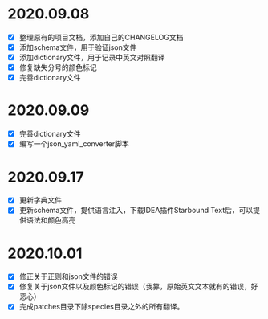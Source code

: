 # 2020.09.08

* [X] 整理原有的项目文档，添加自己的CHANGELOG文档
* [X] 添加schema文件，用于验证json文件
* [X] 添加dictionary文件，用于记录中英文对照翻译
* [X] 修复缺失分号的颜色标记
* [X] 完善dictionary文件

# 2020.09.09

* [X] 完善dictionary文件
* [X] 编写一个json_yaml_converter脚本

# 2020.09.17

* [X] 更新字典文件
* [X] 更新schema文件，提供语言注入，下载IDEA插件Starbound Text后，可以提供语法和颜色高亮

# 2020.10.01

* [X] 修正关于正则和json文件的错误
* [X] 修复关于json文件以及颜色标记的错误（我靠，原始英文文本就有的错误，好恶心）
* [X] 完成patches目录下除species目录之外的所有翻译。
